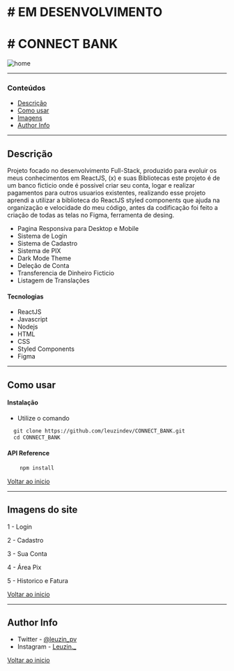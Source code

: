 # # EM DESENVOLVIMENTO
# # CONNECT BANK


![home]()


---

### Conteúdos

- [Descrição](#descrição)
- [Como usar](#como-usar)
- [Imagens](#imagens-do-site)
- [Author Info](#author-info)

---

## Descrição

Projeto focado no desenvolvimento Full-Stack, produzido para evoluir os meus conhecimentos em ReactJS, (x) e suas Bibliotecas
este projeto é de um banco ficticio onde é possivel criar seu conta, logar e realizar pagamentos para outros usuarios existentes, 
realizando esse projeto aprendi a utilizar a biblioteca do ReactJS styled components que ajuda na organização e velocidade do meu código,
antes da codificação foi feito a criação de todas as telas no Figma, ferramenta de desing.


- Pagina Responsiva para Desktop e Mobile
- Sistema de Login
- Sistema de Cadastro
- Sistema de PIX
- Dark Mode Theme
- Deleção de Conta
- Transferencia de Dinheiro Ficticio 
- Listagem de Translações

#### Tecnologias

- ReactJS
- Javascript
- Nodejs
- HTML
- CSS 
- Styled Components 
- Figma

---

## Como usar

#### Instalação

- Utilize o comando 

```html
  git clone https://github.com/leuzindev/CONNECT_BANK.git
  cd CONNECT_BANK
```

#### API Reference

```html
    npm install
```
[Voltar ao inicio](#connect-bank)

---

## Imagens do site

1 - Login



2 - Cadastro



3 - Sua Conta



4 - Área Pix



5 - Historico e Fatura



[Voltar ao inicio](#connect-bank)

---

## Author Info

- Twitter - [@leuzin_pv](https://twitter.com/leuzin_pv)
- Instagram - [Leuzin._](https://www.instagram.com/leuzin._/)

[Voltar ao inicio](#connect-bank)
